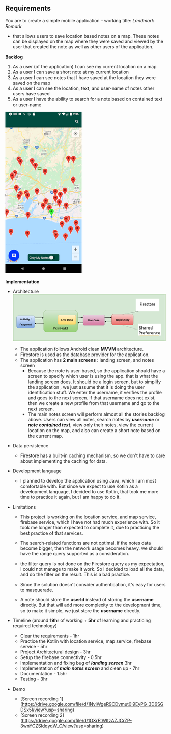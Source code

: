 ## Requirements
You are to create a simple mobile application – working title: *Landmark Remark*
- that allows users to save location based notes on a map. These notes can be
displayed on the map where they were saved and viewed by the user that
created the note as well as other users of the application.

__Backlog__
1. As a user (of the application) I can see my current location on a map
2. As a user I can save a short note at my current location
3. As a user I can see notes that I have saved at the location they were saved on the map
4. As a user I can see the location, text, and user-name of notes other users have saved
5. As a user I have the ability to search for a note based on contained text or user-name


![App screens](assets/landmarks_notes_main.png)

__Implementation__
* Architecture
![architecture](assets/clean_code_achitecture1.png)
    * The application follows Android clean **MVVM** architecture.
    * Firestore is used as the database provider for the application. 
    * The application has __2 main screens__ : landing screen, and notes screen
    	* Because the note is user-based, so the application should have a screen to specify which user is using the app. that is what the landing screen does. It should be a login screen, but to simplify the application , we just assume that it is doing the user identification stuff. We enter the username, it verifies the profile and goes to the next screen. If that username does not exist, then we create a new profile from that username and go to the next screen.
    	* The main notes screen will perform almost all the stories backlog above. Users can view all notes, search notes by *__username__* or *__note contained text__*, view only their notes, view the current location on the map, and also can create a short note based on the current map.

* Data persistence
    * Firestore has a built-in caching mechanism, so we don't have to care about implementing the caching for data.
    
* Development language
	* I planned to develop the application using Java, which I am most comfortable with. But since we expect to use  Kotlin as a development language, I decided to use Kotlin, that took me more time to practice it again, but I am happy to do it.
* Limitations
	* This project is working on the location service, and map service, firebase service, which I have not had much experience with. So it took me longer than expected to complete it, due to practicing the best practice of that services.
	 
    * The search-related functions are not optimal. if the notes data become bigger, then the network usage becomes heavy. we should have the range query supported as a consideration.
    * the filter query is not done on the Firestore query as my expectation, I could not manage to make it work. So I decided to load all the data, and do the filter on the result. This is a bad practice. 
    
    * Since the solution doesn't consider authentication, it's easy for users to masquerade.
    * A note should store the __userId__ instead of storing the __username__ directly. But that will add more complexity to the development time, so to make it simple, we just store the __username__ directly.
    
* Timeline (around **19hr** of working + **5hr** of learning and practicing required technology)
    * Clear the requirements - 1hr
    * Practice the Kotlin with location service, map service, firebase service - 5hr
    * Project Architectural design - 3hr
    * Setup the firebase connectivity - 0.5hr
    * Implementation and fixing bug of __*landing screen*__ 3hr
    * Implementation of __*main notes screen*__ and clean up - 7hr
    * Documentation - 1.5hr
    * Testing - 3hr

* Demo
    * [Screen recording 1] (https://drive.google.com/file/d/1NviWgeR9CDvmut0l9EyPG_3D6SGDSx5l/view?usp=sharing)
    * [Screen recording 2] (https://drive.google.com/file/d/1OXrFtWltzAZJCrZP-3wnYCZSIdqyqW_O/view?usp=sharing)